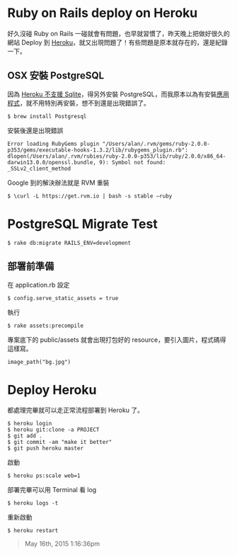# Ruby on Rails deploy on Heroku

好久沒碰 Ruby on Rails 一碰就會有問題，也早就習慣了，昨天晚上把做好很久的網站 Deploy 到 [Heroku][1]，就又出現問題了！有些問題是原本就存在的，還是紀錄一下。

## OSX 安裝 PostgreSQL

因為 [Heroku 不支援 Sqlite][3]，得另外安裝 PostgreSQL，而我原本以為有安裝[應用程式][2]，就不用特別再安裝，想不到還是出現錯誤了。

    $ brew install Postgresql
  
安裝後還是出現錯誤

    Error loading RubyGems plugin "/Users/alan/.rvm/gems/ruby-2.0.0-p353/gems/executable-hooks-1.3.2/lib/rubygems_plugin.rb": dlopen(/Users/alan/.rvm/rubies/ruby-2.0.0-p353/lib/ruby/2.0.0/x86_64-darwin13.0.0/openssl.bundle, 9): Symbol not found: _SSLv2_client_method

Google 到的解決辦法就是 RVM 重裝

    $ \curl -L https://get.rvm.io | bash -s stable —ruby

# PostgreSQL Migrate Test

    $ rake db:migrate RAILS_ENV=development

## 部署前準備

在 application.rb 設定

    $ config.serve_static_assets = true
  
執行

    $ rake assets:precompile
  
專案底下的 public/assets 就會出現打包好的 resource，要引入圖片，程式碼得這樣寫。

    image_path("bg.jpg")
  
# Deploy Heroku

都處理完畢就可以走正常流程部署到 Heroku 了。

    $ heroku login
    $ heroku git:clone -a PROJECT
    $ git add .
    $ git commit -am "make it better"
    $ git push heroku master

啟動

	$ heroku ps:scale web=1

部署完畢可以用 Terminal 看 log

    $ heroku logs -t
  
重新啟動

    $ heroku restart

[1]: https://www.google.com.tw/url?sa=t&rct=j&q=&esrc=s&source=web&cd=1&cad=rja&uact=8&ved=0CBwQFjAA&url=https%3A%2F%2Fwww.heroku.com%2F&ei=2c1WVeaWCoOe8QW3moCoAw&usg=AFQjCNF8-hoB8iHVyZ2dDq3bYi_oSmHVtg&sig2=OTukXXAApyRuS2ZjqBu2eQ&bvm=bv.93564037,d.dGc
[2]: http://postgresapp.com
[3]: https://devcenter.heroku.com/articles/sqlite3

> May 16th, 2015 1:16:36pm